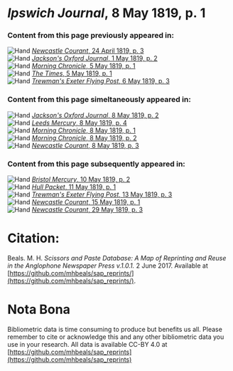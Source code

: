 # *Ipswich Journal*, 8 May 1819, p. 1  
  
### Content from this page previously appeared in:  
![Hand](http://scissorsandpaste.net/wp-content/uploads/2017/06/smallhandpointer.png) [*Newcastle Courant*, 24 April 1819, p. 3](https://mhbeals.github.io/sap_html/Newcastle-Courant/Newcastle-Courant-24-April-1819-p-3)  
![Hand](http://scissorsandpaste.net/wp-content/uploads/2017/06/smallhandpointer.png) [*Jackson's Oxford Journal*, 1 May 1819, p. 2](https://mhbeals.github.io/sap_html/Jackson's-Oxford-Journal/Jackson's-Oxford-Journal-1-May-1819-p-2)  
![Hand](http://scissorsandpaste.net/wp-content/uploads/2017/06/smallhandpointer.png) [*Morning Chronicle*, 5 May 1819, p. 1](https://mhbeals.github.io/sap_html/Morning-Chronicle/Morning-Chronicle-5-May-1819-p-1)  
![Hand](http://scissorsandpaste.net/wp-content/uploads/2017/06/smallhandpointer.png) [*The Times*, 5 May 1819, p. 1](https://mhbeals.github.io/sap_html/The-Times/The-Times-5-May-1819-p-1)  
![Hand](http://scissorsandpaste.net/wp-content/uploads/2017/06/smallhandpointer.png) [*Trewman's Exeter Flying Post*, 6 May 1819, p. 3](https://mhbeals.github.io/sap_html/Trewman's-Exeter-Flying-Post/Trewman's-Exeter-Flying-Post-6-May-1819-p-3)  
  
### Content from this page simeltaneously appeared in:  
![Hand](http://scissorsandpaste.net/wp-content/uploads/2017/06/smallhandpointer.png) [*Jackson's Oxford Journal*, 8 May 1819, p. 2](https://mhbeals.github.io/sap_html/Jackson's-Oxford-Journal/Jackson's-Oxford-Journal-8-May-1819-p-2)  
![Hand](http://scissorsandpaste.net/wp-content/uploads/2017/06/smallhandpointer.png) [*Leeds Mercury*, 8 May 1819, p. 4](https://mhbeals.github.io/sap_html/Leeds-Mercury/Leeds-Mercury-8-May-1819-p-4)  
![Hand](http://scissorsandpaste.net/wp-content/uploads/2017/06/smallhandpointer.png) [*Morning Chronicle*, 8 May 1819, p. 1](https://mhbeals.github.io/sap_html/Morning-Chronicle/Morning-Chronicle-8-May-1819-p-1)  
![Hand](http://scissorsandpaste.net/wp-content/uploads/2017/06/smallhandpointer.png) [*Morning Chronicle*, 8 May 1819, p. 2](https://mhbeals.github.io/sap_html/Morning-Chronicle/Morning-Chronicle-8-May-1819-p-2)  
![Hand](http://scissorsandpaste.net/wp-content/uploads/2017/06/smallhandpointer.png) [*Newcastle Courant*, 8 May 1819, p. 3](https://mhbeals.github.io/sap_html/Newcastle-Courant/Newcastle-Courant-8-May-1819-p-3)  
  
### Content from this page subsequently appeared in:  
![Hand](http://scissorsandpaste.net/wp-content/uploads/2017/06/smallhandpointer.png) [*Bristol Mercury*, 10 May 1819, p. 2](https://mhbeals.github.io/sap_html/Bristol-Mercury/Bristol-Mercury-10-May-1819-p-2)  
![Hand](http://scissorsandpaste.net/wp-content/uploads/2017/06/smallhandpointer.png) [*Hull Packet*, 11 May 1819, p. 1](https://mhbeals.github.io/sap_html/Hull-Packet/Hull-Packet-11-May-1819-p-1)  
![Hand](http://scissorsandpaste.net/wp-content/uploads/2017/06/smallhandpointer.png) [*Trewman's Exeter Flying Post*, 13 May 1819, p. 3](https://mhbeals.github.io/sap_html/Trewman's-Exeter-Flying-Post/Trewman's-Exeter-Flying-Post-13-May-1819-p-3)  
![Hand](http://scissorsandpaste.net/wp-content/uploads/2017/06/smallhandpointer.png) [*Newcastle Courant*, 15 May 1819, p. 1](https://mhbeals.github.io/sap_html/Newcastle-Courant/Newcastle-Courant-15-May-1819-p-1)  
![Hand](http://scissorsandpaste.net/wp-content/uploads/2017/06/smallhandpointer.png) [*Newcastle Courant*, 29 May 1819, p. 3](https://mhbeals.github.io/sap_html/Newcastle-Courant/Newcastle-Courant-29-May-1819-p-3)  


# Citation: 

Beals. M. H. *Scissors and Paste Database: A Map of Reprinting and Reuse in the Anglophone Newspaper Press v.1.0.1.* 2 June 2017. Available at [https://github.com/mhbeals/sap_reprints/](https://github.com/mhbeals/sap_reprints/). 

# Nota Bona

Bibliometric data is time consuming to produce but benefits us all. Please remember to cite or acknowledge this and any other bibliometric data you use in your research. All data is available CC-BY 4.0 at [https://github.com/mhbeals/sap_reprints](https://github.com/mhbeals/sap_reprints)